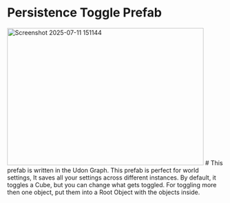 # Persistence Toggle Prefab
<img width="456" height="319" alt="Screenshot 2025-07-11 151144" src="https://github.com/user-attachments/assets/2f496369-3750-4eac-84e9-17611e3a1705" />
#
This prefab is written in the Udon Graph. This prefab is perfect for world settings, It saves all your settings across different instances.
By default, it toggles a Cube, but you can change what gets toggled. For toggling more then one object, put them into a Root Object with the objects inside.
